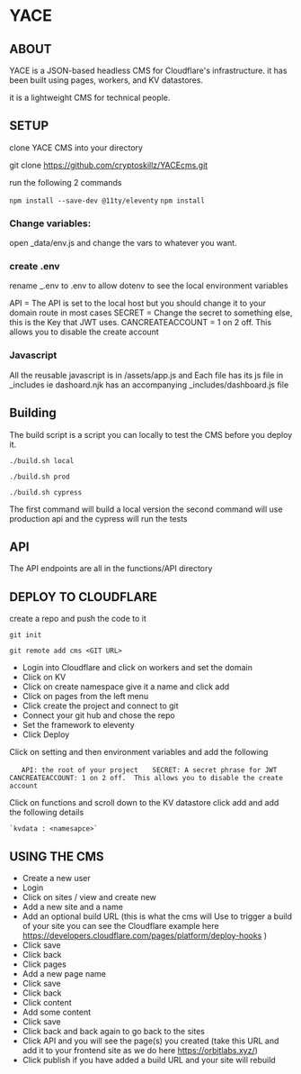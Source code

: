 # YACE


## ABOUT

YACE is a JSON-based headless CMS for Cloudflare's infrastructure.  it has been built using pages, workers, and KV datastores. 

it is a lightweight CMS for technical people.

## SETUP


clone YACE CMS into your directory

git clone https://github.com/cryptoskillz/YACEcms.git

run  the following 2 commands

`npm install --save-dev @11ty/eleventy`
`npm install `


### Change variables:

open _data/env.js and change the vars to whatever you want.

### create .env

rename _.env to .env to allow dotenv to see the local environment variables 

API = The API is set to the local host but you should change it to your domain route in most cases
SECRET = Change the secret to something else, this is the Key that JWT uses. 
CANCREATEACCOUNT = 1 on 2 off.  This allows you to disable the create account

### Javascript

All the reusable javascript is in /assets/app.js and 
Each file has its js file in _includes ie dashoard.njk has an accompanying _includes/dashboard.js file 


## Building 

The build script is a script you can locally to test the CMS before you deploy it.

`./build.sh local`   

`./build.sh prod`

`./build.sh cypress`

The first command will build a local version the second command will use production api and the cypress will run the tests

## API

The API endpoints are all in the functions/API directory


## DEPLOY TO CLOUDFLARE 

create a repo and push the code to it

`git init`

`git remote add cms <GIT URL>`

* Login into Cloudflare and click on workers and set the domain
* Click on KV 
* Click on create namespace give it a name and click add
* Click on pages from the left menu
* Click create the project and connect to git
* Connect your git hub and chose the repo
* Set the framework to eleventy
* Click Deploy

Click on setting and then environment variables and add the following

`	API: the root of your project`
`	SECRET: A secret phrase for JWT`
`	CANCREATEACCOUNT: 1 on 2 off.  This allows you to disable the create account`

Click on functions and scroll down to the KV datastore
click add and add the following details

	`kvdata : <namesapce>`


## USING THE CMS

* Create a new user 
* Login 
* Click on sites / view and create new
* Add a new site and a name
* Add an optional build URL (this is what the cms will Use to trigger a build of your site you can see the Cloudflare example here https://developers.cloudflare.com/pages/platform/deploy-hooks )
* Click save
* Click back
* Click pages
* Add a new page name
* Click save
* Click back
* Click content
* Add some content
* Click save
* Click back and back again to go back to the sites
* Click API and you will see the page(s) you created (take this URL and add it to your frontend site as we do here https://orbitlabs.xyz/)
* Click publish if you have added a build URL and your site will rebuild
